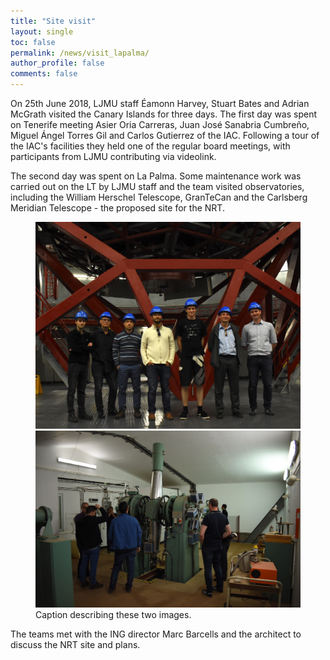 ```yaml
---
title: "Site visit"
layout: single
toc: false
permalink: /news/visit_lapalma/
author_profile: false
comments: false
---
```


On 25th June 2018, LJMU staff Éamonn Harvey, Stuart Bates and Adrian McGrath visited the Canary Islands for three days. The first day was spent on Tenerife meeting Asier Oria Carreras, Juan José Sanabria Cumbreño, Miguel Ángel Torres Gil and Carlos Gutierrez of the IAC. Following a tour of the IAC's facilities they held one of the regular board meetings, with participants from LJMU contributing via videolink.

The second day was spent on La Palma. Some maintenance work was carried out on the LT by LJMU staff and the team visited observatories, including the William Herschel Telescope, GranTeCan and the Carlsberg Meridian Telescope - the proposed site for the NRT. 

<figure class="half">
    <a href="/assets/images/image-filename-1-large.jpg"><img src="GTC_group_smol.jpeg"></a>
    <a href="/assets/images/image-filename-1-large.jpg"><img src="CMT_group_smol.jpeg"></a>
    <figcaption>Caption describing these two images.</figcaption>
</figure>

The teams met with the ING director Marc Barcells and the architect to discuss the NRT site and plans. 

